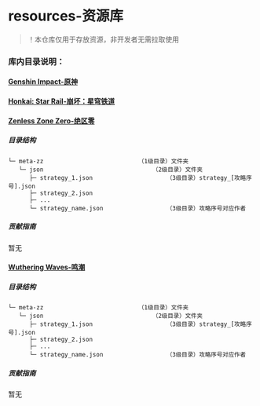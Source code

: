# resources-资源库

> ！本仓库仅用于存放资源，非开发者无需拉取使用

### 库内目录说明：

#### [Genshin Impact-原神](https://gitee.com/qsyhh_res/gs)

#### [Honkai: Star Rail-崩坏：星穹铁道](https://gitee.com/qsyhh_res/sr)

#### [Zenless Zone Zero-绝区零](https://gitee.com/qsyhh/resources#zenless-zone-zero-绝区零)

##### 目录结构

```
└─ meta-zz                           （1级目录）文件夹
   └─ json                               （2级目录）文件夹
      ├─ strategy_1.json                     （3级目录）strategy_[攻略序号].json
      ├─ strategy_2.json
      ├─ ...
      └─ strategy_name.json                  （3级目录）攻略序号对应作者
```

##### 贡献指南

暂无

#### [Wuthering Waves-鸣潮](https://gitee.com/qsyhh/resources#wuthering-waves-鸣潮)

##### 目录结构

```
└─ meta-zz                           （1级目录）文件夹
   └─ json                               （2级目录）文件夹
      ├─ strategy_1.json                     （3级目录）strategy_[攻略序号].json
      ├─ strategy_2.json
      ├─ ...
      └─ strategy_name.json                  （3级目录）攻略序号对应作者
```

##### 贡献指南

暂无